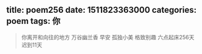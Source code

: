 title: poem256
date: 1511823363000
categories: poem
tags: 你
---
> 你离开和向往的地方
万谷幽兰香
早安
孤独小美
格致别趣
六点起床256天 迟到11天